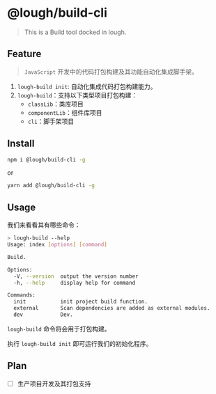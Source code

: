 # @lough/build-cli

> This is a Build tool docked in lough.

## Feature

> `JavaScript` 开发中的代码打包构建及其功能自动化集成脚手架。

1. `lough-build init`: 自动化集成代码打包构建能力。
2. `lough-build`：支持以下类型项目打包构建：
   - `classLib`：类库项目
   - `componentLib`：组件库项目
   - `cli`：脚手架项目

## Install

```bash
npm i @lough/build-cli -g
```

or

```bash
yarn add @lough/build-cli -g
```

## Usage

我们来看看其有哪些命令：

```bash
> lough-build --help
Usage: index [options] [command]

Build.

Options:
  -V, --version  output the version number
  -h, --help     display help for command

Commands:
  init           init project build function.
  external       Scan dependencies are added as external modules.
  dev            Dev.
```

`lough-build` 命令将会用于打包构建。

执行 `lough-build init` 即可运行我们的初始化程序。

## Plan

- [ ] 生产项目开发及其打包支持
